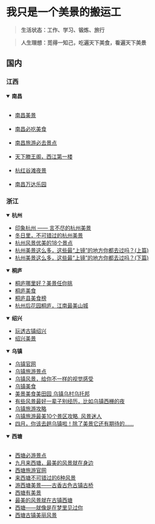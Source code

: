 # 我只是一个美景的搬运工

> **生活状态：工作、学习、锻炼、旅行**

> **人生理想：觅得一知己，吃遍天下美食，看遍天下美景**

## 国内
### 江西

<details open="open">
<summary><b>南昌</b></summary>
<ul>
  <li><a href="http://www.mafengwo.cn/jd/11754/gonglve.html" target="_blank">南昌美景</a></li>
  <li><a href="http://www.mafengwo.cn/cy/11754/gonglve.html" target="_blank">南昌必吃美食</a></li>
  <li><a href="http://you.ctrip.com/sight/nanchang175.html" target="_blank">南昌旅游必去景点</a></li>
  <li><a href="http://www.cntwg.com/" target="_blank">天下滕王阁，西江第一楼</a></li>
  <li><a href="https://bbs.dji.com/thread-128189-1-1.html" target="_blank">杭红谷滩夜景</a></li>
  <li><a href="http://nanchang.wandaresort.com/" target="_blank">南昌万达乐园</a></li>
</ul>
</details>

### 浙江

<details open="open">
<summary><b>杭州</b></summary>
<ul>
  <li><a href="http://bbs.tianya.cn/post-travel-453810-1.shtml" target="_blank">印象杭州 —— 言不尽的杭州美景</a></li>
  <li><a href="http://www.gotohz.com/raiders/lxyj/201601/t20160111_140131.shtml" target="_blank">冬日里，不可错过的杭州美景</a></li>
  <li><a href="http://baijiahao.baidu.com/s?id=1574995555084159&wfr=spider&for=pc" target="_blank">杭州风景优美的18个景点</a></li>
  <li><a href="http://you.ctrip.com/travels/hangzhou14/3499567.html" target="_blank">杭州美景这么多，这些最“上镜”的地方你都去过吗？(上篇)</a></li>
  <li><a href="http://you.ctrip.com/travels/hangzhou14/3503051.html" target="_blank">杭州美景这么多，这些最“上镜”的地方你都去过吗？(下篇)</a></li>
</ul>
</details>

<details open="open">
<summary><b>桐庐</b></summary>
<ul>
  <li><a href="https://www.baidu.com/s?wd=%E6%A1%90%E5%BA%90%E7%BE%8E%E6%99%AF&pn=10&oq=%E6%A1%90%E5%BA%90%E7%BE%8E%E6%99%AF&ie=utf-8&usm=2&rsv_idx=1&rsv_pq=f96cbd73000519d7&rsv_t=2ab3yVCYdki5A%2BZcK%2FguBEIESDMefbTIc3tcx9kIaYTeafWErilAHhI5sjg&rsv_page=1" target="_blank">桐庐哪里好？美景任你挑</a></li>
  <li><a href="http://www.tuniu.com/g3435/cuisine-0-0/" target="_blank">桐庐美食</a></li>
  <li><a href="https://baijiahao.baidu.com/s?id=1576832722142960806&wfr=spider&for=pc" target="_blank">桐庐县美食榜</a></li>
  <li><a href="http://360.mafengwo.cn/travels/info.php?id=7101158" target="_blank">杭州后花园桐庐，江南最美山城</a></li>
</ul>
</details>
  
<details open="open">
<summary><b>绍兴</b></summary>
<ul>
  <li><a href="http://mp.weixin.qq.com/s/MbdrpZ0jC3crG0zavdFsEA" target="_blank">玩透古镇绍兴</a></li>
  <li><a href="http://lvyou.baidu.com/shaoxing/jingdian/" target="_blank">绍兴美景</a></li>
</ul>
</details>
  
<details open="open">
<summary><b>乌镇</b></summary>
<ul>
  <li><a href="http://www.wuzhen.com.cn/" target="_blank">乌镇官网</a></li>
  <li><a href="http://you.ctrip.com/sight/wuzhen508.html" target="_blank">乌镇旅游景点</a></li>
  <li><a href="https://baijiahao.baidu.com/s?id=1575650043899959&wfr=spider&for=pc" target="_blank">乌镇风景，给你不一样的视觉感受</a></li>
  <li><a href="http://you.ctrip.com/restaurant/wuzhen508.html" target="_blank">乌镇美食</a></li>
  <li><a href="http://www.mafengwo.cn/i/5490492.html" target="_blank">美景美食美田园 乌镇乌村乌托邦</a></li>
  <li><a href="http://www.shobserver.com/news/detail?id=21140" target="_blank">有些风景最好一辈子别经历，比如乌镇西栅的夜</a></li>
  <li><a href="https://jingyan.baidu.com/article/09ea3ede1bccf6c0aede392c.html" target="_blank">乌镇旅游攻略</a></li>
  <li><a href="http://www.sohu.com/a/148448801_580939" target="_blank">乌镇旅游最美10个景区攻略, 风景迷人</a></li>
  <li><a href="http://www.sohu.com/a/65717940_395990" target="_blank">四月，你该去趟乌镇啦！除了美景它还有期待的……</a></li>
</ul>
</details>
  
<details open="open">
<summary><b>西塘</b></summary>
<ul>
  <li><a href="http://www.mafengwo.cn/jd/10010/gonglve.html" target="_blank">西塘必游景点</a></li>
  <li><a href="https://baijiahao.baidu.com/s?id=1577806537715348201&wfr=spider&for=pc" target="_blank">九月来西塘，最美的风景就在身边</a></li>
  <li><a href="http://www.xitang.com.cn/" target="_blank">西塘旅游官网</a></li>
  <li><a href="http://www.mafengwo.cn/i/981378.html" target="_blank">来西塘不可错过的6种风景</a></li>
  <li><a href="http://360.mafengwo.cn/travels/info.php?id=7892494" target="_blank">游西塘美景——古香古色古镇古桥</a></li>
  <li><a href="http://www.360doc.com/content/17/1001/20/38160698_691635169.shtml" target="_blank">西塘有美景</a></li>
  <li><a href="https://baijiahao.baidu.com/s?id=1584068220176848914&wfr=spider&for=pc" target="_blank">最美的风景就在古镇西塘</a></li>
  <li><a href="http://www.mafengwo.cn/i/7761758.html" target="_blank">西塘——就像是在梦里见过你</a></li>
  <li><a href="https://baijiahao.baidu.com/s?id=1582693939204531103&wfr=spider&for=pc" target="_blank">西塘古镇美丽风景</a></li
</ul>
</details>

